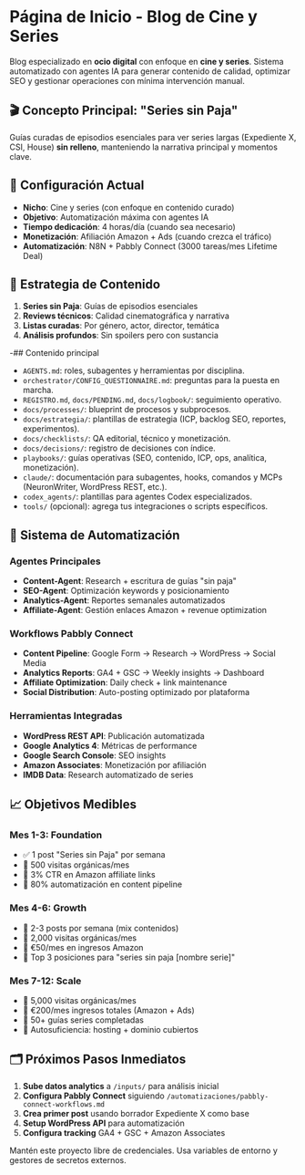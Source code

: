 # Página de Inicio - Blog de Cine y Series

Blog especializado en **ocio digital** con enfoque en **cine y series**. Sistema automatizado con agentes IA para generar contenido de calidad, optimizar SEO y gestionar operaciones con mínima intervención manual.

## 🎬 Concepto Principal: "Series sin Paja"
Guías curadas de episodios esenciales para ver series largas (Expediente X, CSI, House) **sin relleno**, manteniendo la narrativa principal y momentos clave.

## 🚀 Configuración Actual
- **Nicho**: Cine y series (con enfoque en contenido curado)
- **Objetivo**: Automatización máxima con agentes IA
- **Tiempo dedicación**: 4 horas/día (cuando sea necesario)
- **Monetización**: Afiliación Amazon + Ads (cuando crezca el tráfico)
- **Automatización**: N8N + Pabbly Connect (3000 tareas/mes Lifetime Deal)

## 🎯 Estrategia de Contenido
1. **Series sin Paja**: Guías de episodios esenciales
2. **Reviews técnicos**: Calidad cinematográfica y narrativa
3. **Listas curadas**: Por género, actor, director, temática
4. **Análisis profundos**: Sin spoilers pero con sustancia

-## Contenido principal
- `AGENTS.md`: roles, subagentes y herramientas por disciplina.
- `orchestrator/CONFIG_QUESTIONNAIRE.md`: preguntas para la puesta en marcha.
- `REGISTRO.md`, `docs/PENDING.md`, `docs/logbook/`: seguimiento operativo.
- `docs/processes/`: blueprint de procesos y subprocesos.
- `docs/estrategia/`: plantillas de estrategia (ICP, backlog SEO, reportes, experimentos).
- `docs/checklists/`: QA editorial, técnico y monetización.
- `docs/decisions/`: registro de decisiones con índice.
- `playbooks/`: guías operativas (SEO, contenido, ICP, ops, analítica, monetización).
- `claude/`: documentación para subagentes, hooks, comandos y MCPs (NeuronWriter, WordPress REST, etc.).
- `codex_agents/`: plantillas para agentes Codex especializados.
- `tools/` (opcional): agrega tus integraciones o scripts específicos.

## 🤖 Sistema de Automatización

### Agentes Principales
- **Content-Agent**: Research + escritura de guías "sin paja"
- **SEO-Agent**: Optimización keywords y posicionamiento
- **Analytics-Agent**: Reportes semanales automatizados
- **Affiliate-Agent**: Gestión enlaces Amazon + revenue optimization

### Workflows Pabbly Connect
- **Content Pipeline**: Google Form → Research → WordPress → Social Media
- **Analytics Reports**: GA4 + GSC → Weekly insights → Dashboard
- **Affiliate Optimization**: Daily check + link maintenance
- **Social Distribution**: Auto-posting optimizado por plataforma

### Herramientas Integradas
- **WordPress REST API**: Publicación automatizada
- **Google Analytics 4**: Métricas de performance
- **Google Search Console**: SEO insights
- **Amazon Associates**: Monetización por afiliación
- **IMDB Data**: Research automatizado de series

## 📈 Objetivos Medibles

### Mes 1-3: Foundation
- ✅ 1 post "Series sin Paja" por semana
- 🎯 500 visitas orgánicas/mes
- 🎯 3% CTR en Amazon affiliate links
- 🎯 80% automatización en content pipeline

### Mes 4-6: Growth
- 🎯 2-3 posts por semana (mix contenidos)
- 🎯 2,000 visitas orgánicas/mes
- 🎯 €50/mes en ingresos Amazon
- 🎯 Top 3 posiciones para "series sin paja [nombre serie]"

### Mes 7-12: Scale
- 🎯 5,000 visitas orgánicas/mes
- 🎯 €200/mes ingresos totales (Amazon + Ads)
- 🎯 50+ guías series completadas
- 🎯 Autosuficiencia: hosting + dominio cubiertos

## 🗂️ Próximos Pasos Inmediatos

1. **Sube datos analytics** a `/inputs/` para análisis inicial
2. **Configura Pabbly Connect** siguiendo `/automatizaciones/pabbly-connect-workflows.md`
3. **Crea primer post** usando borrador Expediente X como base
4. **Setup WordPress API** para automatización
5. **Configura tracking** GA4 + GSC + Amazon Associates

Mantén este proyecto libre de credenciales. Usa variables de entorno y gestores de secretos externos.
